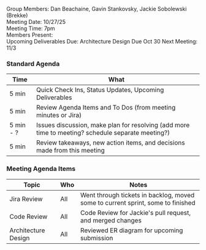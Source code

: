 Group Members: Dan Beachaine, Gavin Stankovsky, Jackie Sobolewski (Brekke)  
Meeting Date: 10/27/25  
Meeting Time: 7pm  
Members Present:  
Upcoming Deliverables Due: Architecture Design Due Oct 30
Next Meeting: 11/3  

### Standard Agenda
| Time | What | 
|---|---|
| 5 min | Quick Check Ins, Status Updates, Upcoming Deliverables |
| 5 min | Review Agenda Items and To Dos (from meeting minutes or Jira) |
| 5 min - ? | Issues discussion, make plan for resolving (add more time to meeting? schedule separate meeting?) |
| 5 min | Review takeaways, new action items, and decisions made from this meeting | 

### Meeting Agenda Items
| Topic | Who | Notes | 
|---|---|---|
| Jira Review | All |  Went through tickets in backlog, moved some to current sprint, some to finished | 
| Code Review | All | Code Review for Jackie's pull request, and merged changes | 
| Architecture Design | All | Reviewed ER diagram for upcoming submission |
